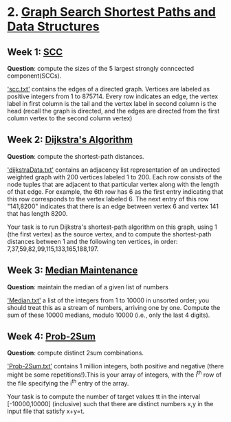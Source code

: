 
# 2. [Graph Search Shortest Paths and Data Structures](https://www.coursera.org/learn/algorithms-graphs-data-structures)

## Week 1: [SCC](https://github.com/keithpink/algorithms_specialization/blob/main/Graph_Search_Shortest_Paths_and_Data_Structures/scc.py)

**Question**: compute the sizes of the 5 largest strongly conncected component(SCCs).

['scc.txt'](https://github.com/keithpink/algorithms_specialization/blob/main/Graph_Search_Shortest_Paths_and_Data_Structures/SCC.txt.zip) contains the edges of a directed graph. Vertices are labeled as positive integers from 1 to 875714. Every row indicates an edge, the vertex label in first column is the tail and the vertex label in second column is the head (recall the graph is directed, and the edges are directed from the first column vertex to the second column vertex)


## Week 2: [Dijkstra's Algorithm](https://github.com/keithpink/algorithms_specialization/blob/main/Graph_Search_Shortest_Paths_and_Data_Structures/dijkstra.py)

**Question**: compute the shortest-path distances.

['dijkstraData.txt'](https://github.com/keithpink/algorithms_specialization/blob/main/Graph_Search_Shortest_Paths_and_Data_Structures/dijkstraData.txt) contains an adjacency list representation of an undirected weighted graph with 200 vertices labeled 1 to 200.  Each row consists of the node tuples that are adjacent to that particular vertex along with the length of that edge. For example, the 6th row has 6 as the first entry indicating that this row corresponds to the vertex labeled 6. The next entry of this row "141,8200" indicates that there is an edge between vertex 6 and vertex 141 that has length 8200.

Your task is to run Dijkstra's shortest-path algorithm on this graph, using 1 (the first vertex) as the source vertex, and to compute the shortest-path distances between 1 and the following ten vertices, in order: 7,37,59,82,99,115,133,165,188,197.


## Week 3: [Median Maintenance](https://github.com/keithpink/algorithms_specialization/blob/main/Graph_Search_Shortest_Paths_and_Data_Structures/Median.py)

**Question**: maintain the median of a given list of numbers

['Median.txt'](https://github.com/keithpink/algorithms_specialization/blob/main/Graph_Search_Shortest_Paths_and_Data_Structures/Median.txt) a list of the integers from 1 to 10000 in unsorted order; you should treat this as a stream of numbers, arriving one by one. Compute the sum of these 10000 medians, modulo 10000 (i.e., only the last 4 digits). 

## Week 4: [Prob-2Sum](https://github.com/keithpink/algorithms_specialization/blob/main/Graph_Search_Shortest_Paths_and_Data_Structures/prob-2sum.py)

**Question**: compute distinct 2sum combinations.

['Prob-2Sum.txt'](https://github.com/keithpink/algorithms_specialization/blob/main/Graph_Search_Shortest_Paths_and_Data_Structures/prob-2sum.txt) contains 1 million integers, both positive and negative (there might be some repetitions!).This is your array of integers, with the i<sup>th</sup> row of the file specifying the i<sup>th</sup> entry of the array.

Your task is to compute the number of target values tt in the interval [-10000,10000] (inclusive) such that there are distinct numbers x,y in the input file that satisfy x+y=t.
